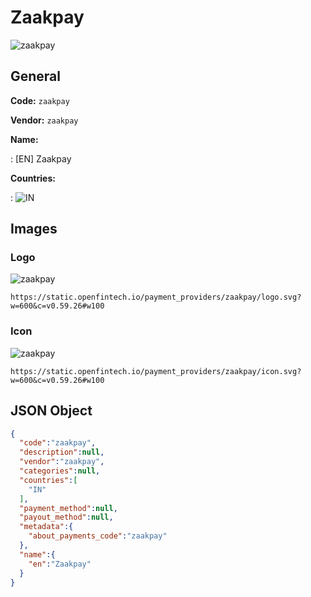 
# Zaakpay 
![zaakpay](https://static.openfintech.io/payment_providers/zaakpay/logo.svg?w=600&c=v0.59.26#w100)  

## General 
 
**Code:** `zaakpay`  
 
**Vendor:** `zaakpay`  
 
**Name:**  
 
:	[EN] Zaakpay  
 
**Countries:**  
 
:	![IN](https://cdnjs.cloudflare.com/ajax/libs/flag-icon-css/3.3.0/flags/4x3/in.svg#w24)  

## Images 

### Logo 
 
![zaakpay](https://static.openfintech.io/payment_providers/zaakpay/logo.svg?w=600&c=v0.59.26#w100)  

```
https://static.openfintech.io/payment_providers/zaakpay/logo.svg?w=600&c=v0.59.26#w100
```  

### Icon 
 
![zaakpay](https://static.openfintech.io/payment_providers/zaakpay/icon.svg?w=600&c=v0.59.26#w100)  

```
https://static.openfintech.io/payment_providers/zaakpay/icon.svg?w=600&c=v0.59.26#w100
```  

## JSON Object 

```json
{
  "code":"zaakpay",
  "description":null,
  "vendor":"zaakpay",
  "categories":null,
  "countries":[
    "IN"
  ],
  "payment_method":null,
  "payout_method":null,
  "metadata":{
    "about_payments_code":"zaakpay"
  },
  "name":{
    "en":"Zaakpay"
  }
}
```  
